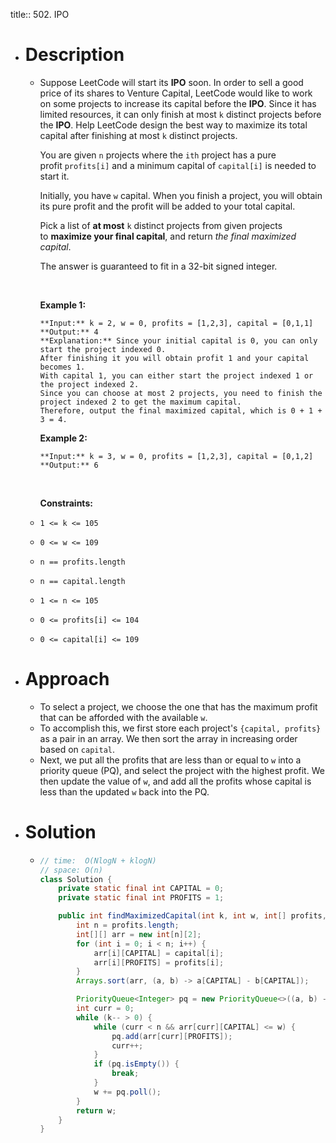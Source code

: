 title:: 502. IPO

- # Description
	- Suppose LeetCode will start its **IPO** soon. In order to sell a good price of its shares to Venture Capital, LeetCode would like to work on some projects to increase its capital before the **IPO**. Since it has limited resources, it can only finish at most `k` distinct projects before the **IPO**. Help LeetCode design the best way to maximize its total capital after finishing at most `k` distinct projects.
	  
	  You are given `n` projects where the `ith` project has a pure profit `profits[i]` and a minimum capital of `capital[i]` is needed to start it.
	  
	  Initially, you have `w` capital. When you finish a project, you will obtain its pure profit and the profit will be added to your total capital.
	  
	  Pick a list of **at most** `k` distinct projects from given projects to **maximize your final capital**, and return *the final maximized capital*.
	  
	  The answer is guaranteed to fit in a 32-bit signed integer.
	  
	   
	  
	  **Example 1:**
	  
	  ```
	  **Input:** k = 2, w = 0, profits = [1,2,3], capital = [0,1,1]
	  **Output:** 4
	  **Explanation:** Since your initial capital is 0, you can only start the project indexed 0.
	  After finishing it you will obtain profit 1 and your capital becomes 1.
	  With capital 1, you can either start the project indexed 1 or the project indexed 2.
	  Since you can choose at most 2 projects, you need to finish the project indexed 2 to get the maximum capital.
	  Therefore, output the final maximized capital, which is 0 + 1 + 3 = 4.
	  ```
	  
	  **Example 2:**
	  
	  ```
	  **Input:** k = 3, w = 0, profits = [1,2,3], capital = [0,1,2]
	  **Output:** 6
	  ```
	  
	   
	  
	  **Constraints:**
	- `1 <= k <= 105`
	- `0 <= w <= 109`
	- `n == profits.length`
	- `n == capital.length`
	- `1 <= n <= 105`
	- `0 <= profits[i] <= 104`
	- `0 <= capital[i] <= 109`
- # Approach
	- To select a project, we choose the one that has the maximum profit that can be afforded with the available `w`.
	- To accomplish this, we first store each project's `{capital, profits}` as a pair in an array. We then sort the array in increasing order based on `capital`.
	- Next, we put all the profits that are less than or equal to `w` into a priority queue (PQ), and select the project with the highest profit. We then update the value of `w`, and add all the profits whose capital is less than the updated `w` back into the PQ.
- # Solution
	- ```java
	  // time:  O(NlogN + klogN)
	  // space: O(n)
	  class Solution {
	      private static final int CAPITAL = 0;
	      private static final int PROFITS = 1;
	  
	      public int findMaximizedCapital(int k, int w, int[] profits, int[] capital) {
	          int n = profits.length;
	          int[][] arr = new int[n][2];
	          for (int i = 0; i < n; i++) {
	              arr[i][CAPITAL] = capital[i];
	              arr[i][PROFITS] = profits[i];
	          }
	          Arrays.sort(arr, (a, b) -> a[CAPITAL] - b[CAPITAL]);
	  
	          PriorityQueue<Integer> pq = new PriorityQueue<>((a, b) -> b - a);
	          int curr = 0;
	          while (k-- > 0) {
	              while (curr < n && arr[curr][CAPITAL] <= w) {
	                  pq.add(arr[curr][PROFITS]);
	                  curr++;
	              }
	              if (pq.isEmpty()) {
	                  break;
	              }
	              w += pq.poll();
	          }
	          return w;
	      }
	  }
	  ```